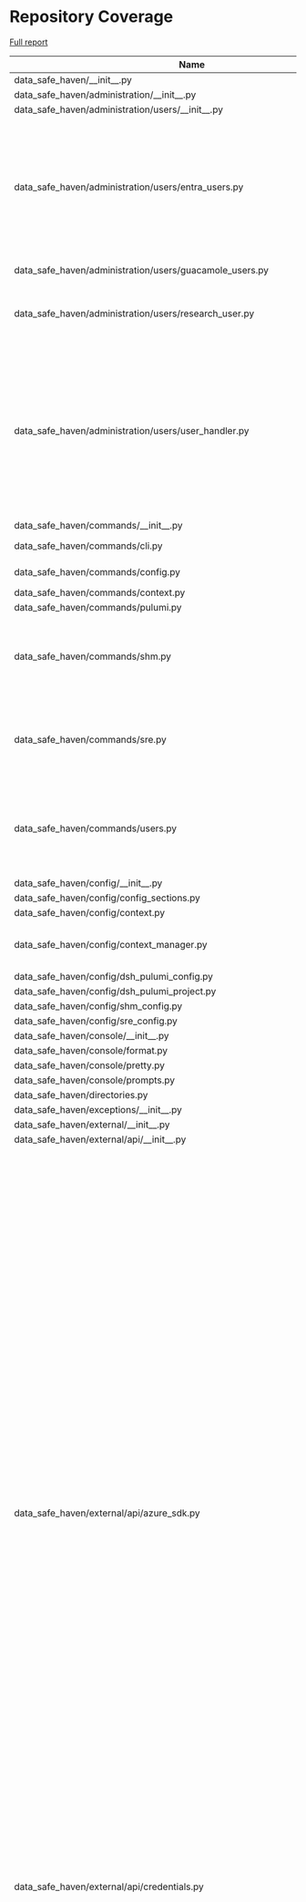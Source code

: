 # Repository Coverage

[Full report](https://htmlpreview.github.io/?https://github.com/alan-turing-institute/data-safe-haven/blob/python-coverage-comment-action-data/htmlcov/index.html)

| Name                                                                              |    Stmts |     Miss |   Cover |   Missing |
|---------------------------------------------------------------------------------- | -------: | -------: | ------: | --------: |
| data\_safe\_haven/\_\_init\_\_.py                                                 |        4 |        0 |    100% |           |
| data\_safe\_haven/administration/\_\_init\_\_.py                                  |        0 |        0 |    100% |           |
| data\_safe\_haven/administration/users/\_\_init\_\_.py                            |        2 |        0 |    100% |           |
| data\_safe\_haven/administration/users/entra\_users.py                            |       69 |       55 |     20% |24-25, 34-69, 78-102, 111-117, 126-135, 144-151, 160-166 |
| data\_safe\_haven/administration/users/guacamole\_users.py                        |       20 |       11 |     45% |20-45, 49-66 |
| data\_safe\_haven/administration/users/research\_user.py                          |       31 |       20 |     35% |17-25, 29, 33-35, 39-41, 44-51, 54 |
| data\_safe\_haven/administration/users/user\_handler.py                           |      100 |       78 |     22% |22-24, 32-69, 75-81, 85, 91-97, 105-124, 132-137, 145-159, 167-206, 214-219 |
| data\_safe\_haven/commands/\_\_init\_\_.py                                        |        2 |        0 |    100% |           |
| data\_safe\_haven/commands/cli.py                                                 |       28 |        3 |     89% |56, 59, 99 |
| data\_safe\_haven/commands/config.py                                              |       78 |        3 |     96% |   146-148 |
| data\_safe\_haven/commands/context.py                                             |       72 |        0 |    100% |           |
| data\_safe\_haven/commands/pulumi.py                                              |       22 |        0 |    100% |           |
| data\_safe\_haven/commands/shm.py                                                 |       78 |       25 |     68% |52, 67, 69, 71, 73-100, 119-124, 135 |
| data\_safe\_haven/commands/sre.py                                                 |       58 |       10 |     83% |56-60, 108-116, 155-159, 174-177 |
| data\_safe\_haven/commands/users.py                                               |      118 |       32 |     73% |39-50, 78-88, 134-155, 185-193, 239-265 |
| data\_safe\_haven/config/\_\_init\_\_.py                                          |        7 |        0 |    100% |           |
| data\_safe\_haven/config/config\_sections.py                                      |       27 |        0 |    100% |           |
| data\_safe\_haven/config/context.py                                               |       57 |        1 |     98% |        87 |
| data\_safe\_haven/config/context\_manager.py                                      |       93 |        4 |     96% |97-100, 112-115 |
| data\_safe\_haven/config/dsh\_pulumi\_config.py                                   |       40 |        0 |    100% |           |
| data\_safe\_haven/config/dsh\_pulumi\_project.py                                  |       11 |        2 |     82% |    15, 19 |
| data\_safe\_haven/config/shm\_config.py                                           |       18 |        3 |     83% |     29-33 |
| data\_safe\_haven/config/sre\_config.py                                           |       25 |        0 |    100% |           |
| data\_safe\_haven/console/\_\_init\_\_.py                                         |        4 |        0 |    100% |           |
| data\_safe\_haven/console/format.py                                               |       11 |        0 |    100% |           |
| data\_safe\_haven/console/pretty.py                                               |        5 |        0 |    100% |           |
| data\_safe\_haven/console/prompts.py                                              |        9 |        0 |    100% |           |
| data\_safe\_haven/directories.py                                                  |       15 |        1 |     93% |        20 |
| data\_safe\_haven/exceptions/\_\_init\_\_.py                                      |       31 |        0 |    100% |           |
| data\_safe\_haven/external/\_\_init\_\_.py                                        |        7 |        0 |    100% |           |
| data\_safe\_haven/external/api/\_\_init\_\_.py                                    |        0 |        0 |    100% |           |
| data\_safe\_haven/external/api/azure\_sdk.py                                      |      441 |      294 |     33% |123-134, 160-161, 200-204, 206-207, 227-255, 273-296, 312-335, 352-412, 427-448, 464-482, 495-524, 541-566, 583-603, 617-626, 659-672, 680-693, 730, 732-733, 762-790, 793-818, 846-850, 864, 872-873, 876-878, 890-915, 932-953, 966-997, 1009-1062, 1070-1106, 1123-1158, 1175-1194, 1208-1240, 1274-1288 |
| data\_safe\_haven/external/api/credentials.py                                     |       86 |        0 |    100% |           |
| data\_safe\_haven/external/api/graph\_api.py                                      |      428 |      325 |     24% |110, 124-125, 127-129, 141-166, 180-263, 276-315, 323-349, 359-385, 398-469, 480-494, 497-504, 509-516, 519-528, 531-540, 563-571, 586-627, 642-691, 703, 716-730, 753, 786-790, 801-814, 825-841, 852-861, 874-884, 898-900, 914-921, 925-934, 947-984, 995-1004, 1016-1039, 1049-1102 |
| data\_safe\_haven/external/interface/\_\_init\_\_.py                              |        0 |        0 |    100% |           |
| data\_safe\_haven/external/interface/azure\_container\_instance.py                |       56 |       39 |     30% |26-29, 33-34, 38-47, 52-90, 100-125 |
| data\_safe\_haven/external/interface/azure\_ipv4\_range.py                        |       37 |        4 |     89% |23-24, 48-49 |
| data\_safe\_haven/external/interface/azure\_postgresql\_database.py               |      118 |       81 |     31% |40-50, 57-58, 62, 76-80, 86-90, 94-107, 113-120, 128-163, 167-228 |
| data\_safe\_haven/external/interface/pulumi\_account.py                           |       20 |        7 |     65% |26-27, 32-43 |
| data\_safe\_haven/functions/\_\_init\_\_.py                                       |        3 |        0 |    100% |           |
| data\_safe\_haven/functions/network.py                                            |       15 |        0 |    100% |           |
| data\_safe\_haven/functions/strings.py                                            |       63 |       11 |     83% |22, 83-92, 107-109, 114 |
| data\_safe\_haven/infrastructure/\_\_init\_\_.py                                  |        3 |        0 |    100% |           |
| data\_safe\_haven/infrastructure/common/\_\_init\_\_.py                           |        4 |        0 |    100% |           |
| data\_safe\_haven/infrastructure/common/dockerhub\_credentials.py                 |        6 |        0 |    100% |           |
| data\_safe\_haven/infrastructure/common/ip\_ranges.py                             |       25 |        0 |    100% |           |
| data\_safe\_haven/infrastructure/common/transformations.py                        |       57 |       34 |     40% |12-17, 24, 31-32, 39-40, 45-48, 55, 66-81, 88-89, 94-97, 102-105, 110-113 |
| data\_safe\_haven/infrastructure/components/\_\_init\_\_.py                       |        4 |        0 |    100% |           |
| data\_safe\_haven/infrastructure/components/composite/\_\_init\_\_.py             |        5 |        0 |    100% |           |
| data\_safe\_haven/infrastructure/components/composite/local\_dns\_record.py       |       15 |        9 |     40% |15-18, 30-66 |
| data\_safe\_haven/infrastructure/components/composite/microsoft\_sql\_database.py |       24 |       16 |     33% |22-28, 41-110 |
| data\_safe\_haven/infrastructure/components/composite/postgresql\_database.py     |       27 |       19 |     30% |24-31, 44-143 |
| data\_safe\_haven/infrastructure/components/composite/virtual\_machine.py         |       63 |       44 |     30% |37-58, 62, 66, 78-103, 116-282 |
| data\_safe\_haven/infrastructure/components/dynamic/\_\_init\_\_.py               |        5 |        0 |    100% |           |
| data\_safe\_haven/infrastructure/components/dynamic/blob\_container\_acl.py       |       43 |       27 |     37% |29-50, 56-68, 76-87, 97-98, 102, 114 |
| data\_safe\_haven/infrastructure/components/dynamic/dsh\_resource\_provider.py    |       29 |       11 |     62% |41-54, 72-75, 133, 143, 162-164 |
| data\_safe\_haven/infrastructure/components/dynamic/entra\_application.py         |       77 |       55 |     29% |27-32, 37-38, 42-90, 98-104, 114-121, 124-147, 156-165, 181 |
| data\_safe\_haven/infrastructure/components/dynamic/file\_share\_file.py          |       71 |       48 |     32% |27-31, 37-40, 49-62, 71-86, 94-109, 119-121, 124-133, 146 |
| data\_safe\_haven/infrastructure/components/dynamic/ssl\_certificate.py           |       90 |       66 |     27% |37-42, 48-127, 135-153, 163-164, 167-181, 194 |
| data\_safe\_haven/infrastructure/components/wrapped/\_\_init\_\_.py               |        2 |        0 |    100% |           |
| data\_safe\_haven/infrastructure/components/wrapped/log\_analytics\_workspace.py  |       17 |        6 |     65% |22-23, 39, 46, 53-59 |
| data\_safe\_haven/infrastructure/programs/\_\_init\_\_.py                         |        3 |        0 |    100% |           |
| data\_safe\_haven/infrastructure/programs/declarative\_sre.py                     |       57 |       31 |     46% |    50-389 |
| data\_safe\_haven/infrastructure/programs/imperative\_shm.py                      |       64 |       50 |     22% |26-30, 38-144, 152-160 |
| data\_safe\_haven/infrastructure/programs/sre/\_\_init\_\_.py                     |        0 |        0 |    100% |           |
| data\_safe\_haven/infrastructure/programs/sre/application\_gateway.py             |       25 |        0 |    100% |           |
| data\_safe\_haven/infrastructure/programs/sre/apt\_proxy\_server.py               |       26 |       16 |     38% |32-40, 54-187 |
| data\_safe\_haven/infrastructure/programs/sre/backup.py                           |       18 |       11 |     39% |19-24, 40-166 |
| data\_safe\_haven/infrastructure/programs/sre/clamav\_mirror.py                   |       24 |       15 |     38% |31-38, 52-161 |
| data\_safe\_haven/infrastructure/programs/sre/data.py                             |       94 |       78 |     17% |63-93, 111-939 |
| data\_safe\_haven/infrastructure/programs/sre/database\_servers.py                |       24 |       16 |     33% |28-34, 48-100 |
| data\_safe\_haven/infrastructure/programs/sre/dns\_server.py                      |       36 |       23 |     36% |36-40, 54-323 |
| data\_safe\_haven/infrastructure/programs/sre/firewall.py                         |       28 |       19 |     32% |37-61, 77-334 |
| data\_safe\_haven/infrastructure/programs/sre/gitea\_server.py                    |       43 |       32 |     26% |44-61, 75-339 |
| data\_safe\_haven/infrastructure/programs/sre/hedgedoc\_server.py                 |       41 |       28 |     32% |46-64, 78-318 |
| data\_safe\_haven/infrastructure/programs/sre/identity.py                         |       30 |       21 |     30% |39-50, 66-251 |
| data\_safe\_haven/infrastructure/programs/sre/monitoring.py                       |       28 |       17 |     39% |25-29, 43-206 |
| data\_safe\_haven/infrastructure/programs/sre/networking.py                       |       93 |       83 |     11% |35-49, 63-2039 |
| data\_safe\_haven/infrastructure/programs/sre/remote\_desktop.py                  |       47 |       35 |     26% |53-93, 118-416 |
| data\_safe\_haven/infrastructure/programs/sre/software\_repositories.py           |       40 |       28 |     30% |39-52, 66-337 |
| data\_safe\_haven/infrastructure/programs/sre/user\_services.py                   |       43 |       30 |     30% |49-76, 92-168 |
| data\_safe\_haven/infrastructure/programs/sre/workspaces.py                       |       61 |       38 |     38% |50-87, 90-96, 110-170 |
| data\_safe\_haven/infrastructure/project\_manager.py                              |      249 |      130 |     48% |69-83, 87, 140-142, 151-161, 165-178, 190-198, 220-227, 237-239, 243-252, 256-281, 285-288, 292-297, 307-309, 321-323, 327-340, 344-351, 365-370, 379-388, 392-402, 417-419 |
| data\_safe\_haven/logging/\_\_init\_\_.py                                         |        2 |        0 |    100% |           |
| data\_safe\_haven/logging/logger.py                                               |       41 |        0 |    100% |           |
| data\_safe\_haven/logging/non\_logging\_singleton.py                              |        7 |        1 |     86% |        14 |
| data\_safe\_haven/logging/plain\_file\_handler.py                                 |       16 |        0 |    100% |           |
| data\_safe\_haven/provisioning/\_\_init\_\_.py                                    |        2 |        0 |    100% |           |
| data\_safe\_haven/provisioning/sre\_provisioning\_manager.py                      |       48 |       34 |     29% |29-57, 69-72, 76-77, 81-86, 90-126, 136-138 |
| data\_safe\_haven/serialisers/\_\_init\_\_.py                                     |        4 |        0 |    100% |           |
| data\_safe\_haven/serialisers/azure\_serialisable\_model.py                       |       38 |        3 |     92% | 45-46, 78 |
| data\_safe\_haven/serialisers/context\_base.py                                    |       15 |        2 |     87% |    15, 20 |
| data\_safe\_haven/serialisers/yaml\_serialisable\_model.py                        |       43 |        0 |    100% |           |
| data\_safe\_haven/singleton.py                                                    |        8 |        0 |    100% |           |
| data\_safe\_haven/types/\_\_init\_\_.py                                           |        4 |        0 |    100% |           |
| data\_safe\_haven/types/annotated\_types.py                                       |       18 |        0 |    100% |           |
| data\_safe\_haven/types/enums.py                                                  |       93 |        0 |    100% |           |
| data\_safe\_haven/types/types.py                                                  |        2 |        0 |    100% |           |
| data\_safe\_haven/utility/\_\_init\_\_.py                                         |        2 |        0 |    100% |           |
| data\_safe\_haven/utility/file\_reader.py                                         |       20 |        9 |     55% |16-17, 21, 25-30, 33 |
| data\_safe\_haven/validators/\_\_init\_\_.py                                      |        3 |        0 |    100% |           |
| data\_safe\_haven/validators/typer.py                                             |       23 |        0 |    100% |           |
| data\_safe\_haven/validators/validators.py                                        |       65 |        0 |    100% |           |
| data\_safe\_haven/version.py                                                      |        2 |        0 |    100% |           |
|                                                                         **TOTAL** | **4406** | **2094** | **52%** |           |


## Setup coverage badge

Below are examples of the badges you can use in your main branch `README` file.

### Direct image

[![Coverage badge](https://raw.githubusercontent.com/alan-turing-institute/data-safe-haven/python-coverage-comment-action-data/badge.svg)](https://htmlpreview.github.io/?https://github.com/alan-turing-institute/data-safe-haven/blob/python-coverage-comment-action-data/htmlcov/index.html)

This is the one to use if your repository is private or if you don't want to customize anything.

### [Shields.io](https://shields.io) Json Endpoint

[![Coverage badge](https://img.shields.io/endpoint?url=https://raw.githubusercontent.com/alan-turing-institute/data-safe-haven/python-coverage-comment-action-data/endpoint.json)](https://htmlpreview.github.io/?https://github.com/alan-turing-institute/data-safe-haven/blob/python-coverage-comment-action-data/htmlcov/index.html)

Using this one will allow you to [customize](https://shields.io/endpoint) the look of your badge.
It won't work with private repositories. It won't be refreshed more than once per five minutes.

### [Shields.io](https://shields.io) Dynamic Badge

[![Coverage badge](https://img.shields.io/badge/dynamic/json?color=brightgreen&label=coverage&query=%24.message&url=https%3A%2F%2Fraw.githubusercontent.com%2Falan-turing-institute%2Fdata-safe-haven%2Fpython-coverage-comment-action-data%2Fendpoint.json)](https://htmlpreview.github.io/?https://github.com/alan-turing-institute/data-safe-haven/blob/python-coverage-comment-action-data/htmlcov/index.html)

This one will always be the same color. It won't work for private repos. I'm not even sure why we included it.

## What is that?

This branch is part of the
[python-coverage-comment-action](https://github.com/marketplace/actions/python-coverage-comment)
GitHub Action. All the files in this branch are automatically generated and may be
overwritten at any moment.
